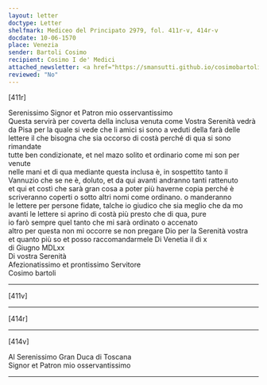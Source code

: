 ```yaml
---
layout: letter
doctype: Letter
shelfmark: Mediceo del Principato 2979, fol. 411r-v, 414r-v
docdate: 10-06-1570
place: Venezia
sender: Bartoli Cosimo
recipient: Cosimo I de' Medici
attached_newsletter: <a href="https://smansutti.github.io/cosimobartoli/texts/2979_167/">2979_167</a>
reviewed: "No"
---
```


[411r]  
  
  
Serenissimo Signor et Patron mio osservantissimo  
Questa servirà per coverta della inclusa venuta come Vostra Serenità vedrà  
da Pisa per la quale si vede che li amici si sono a veduti della farà delle  
lettere il che bisogna che sia occorso di costà perché di qua si sono rimandate  
tutte ben condizionate, et nel mazo solito et ordinario come mi son per venute  
nelle mani et di qua mediante questa inclusa è, in sospettito tanto il  
Vannuzio che se ne è, doluto, et da qui avanti andranno tanti rattenuto  
et qui et costì che sarà gran cosa a poter più haverne copia perché è  
scriveranno coperti o sotto altri nomi come ordinano. o manderanno  
le lettere per persone fidate, talche io giudico che sia meglio che da mo  
avanti le lettere si aprino di costà più presto che di qua, pure  
io farò sempre quel tanto che mi sarà ordinato o accenato  
altro per questa non mi occorre se non pregare Dio per la Serenità vostra  
et quanto più so et posso raccomandarmele Di Venetia il di x  
di Giugno MDLxx  
Di vostra Serenità  
Afezionatissimo et prontissimo Servitore  
Cosimo bartoli  
  
---  

[411v]  
  
  
  
---  

[414r]  
  
  
  
---  

[414v]  
  
  
Al Serenissimo Gran Duca di Toscana  
Signor et Patron mio osservantissimo  
  
---  

